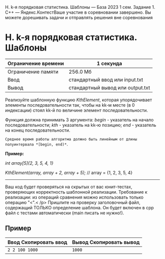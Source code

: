 H. k-я порядковая статистика. Шаблоны — База 2023 1 сем. Задание 1. C++ — Яндекс.КонтестВаше участие в соревновании завершено. Вы можете дорешивать задачи и отправлять решения вне соревнования

# H. k-я порядковая статистика. Шаблоны

| Ограничение времени | 1 секунда |
| --- | --- |
| Ограничение памяти | 256.0 Мб |
| Ввод | стандартный ввод или input.txt |
| Вывод | стандартный вывод или output.txt |

Реализуйте шаблонную функцию *KthElement*, которая упорядочивает элементы последовательности так, чтобы на kk-м месте (в 0 индексации) стоял kk-й по величине элемент последовательности.

Функция должна принимать 3 аргумента: *begin* - указатель на начало последовательности; *kth* - указатель на kk-ю позицию; *end* - указатель на конец последовательности.

`Среднее время работы алгоритма должно быть линейным от длины полуинтервала *[begin, end)*`.

**Пример:**

*int array\[5\]{2, 3, 5, 4, 1}*

*KthElement(array, array + 2, array + 5);* // array = {1, 2, 3, 5, 4}

______________________________________________________________________

Ваш код будет проверяться на скрытых от вас юнит-тестах, проверяющих корректность шаблонной реализации. Требование к реализации: из операций сравнения можно использовать только операцию "\<".\< /p>
Пришлите на проверку заголовочный файл, содержащий ТОЛЬКО определение шаблона. Он будет включен в cpp файл с тестами автоматически (main писать не нужно!).

## Пример

| Ввод Скопировать ввод | Вывод Скопировать вывод |
| --- | --- |
| `2 2 100 1000 ` | `1000 ` |
